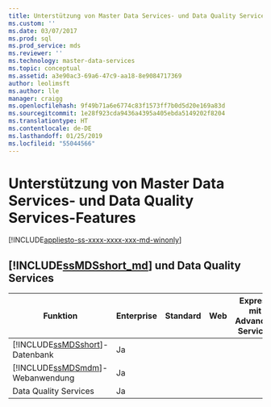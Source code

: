 ```yaml
---
title: Unterstützung von Master Data Services- und Data Quality Services-Features | Microsoft-Dokumentation
ms.custom: ''
ms.date: 03/07/2017
ms.prod: sql
ms.prod_service: mds
ms.reviewer: ''
ms.technology: master-data-services
ms.topic: conceptual
ms.assetid: a3e90ac3-69a6-47c9-aa18-8e9084717369
author: leolimsft
ms.author: lle
manager: craigg
ms.openlocfilehash: 9f49b71a6e6774c83f1573ff7b0d5d20e169a83d
ms.sourcegitcommit: 1e28f923cda9436a4395a405ebda5149202f8204
ms.translationtype: HT
ms.contentlocale: de-DE
ms.lasthandoff: 01/25/2019
ms.locfileid: "55044566"
---
```

# <a name="master-data-services-and-data-quality-services-features-support"></a>Unterstützung von Master Data Services- und Data Quality Services-Features

[!INCLUDE[appliesto-ss-xxxx-xxxx-xxx-md-winonly](../includes/appliesto-ss-xxxx-xxxx-xxx-md-winonly.md)]


## <a name="includessmdsshortmdincludesssmdsshort-mdmd-and-data-quality-services"></a>[!INCLUDE[ssMDSshort_md](../includes/ssmdsshort-md.md)] und Data Quality Services

|Funktion|Enterprise|Standard|Web|Express mit Advanced Services|Express mit Tools|Express|Entwickler|  
|-------------|----------------|--------------|---------|------------------------------------|------------------------|-------------|---------------|  
|[!INCLUDE[ssMDSshort](../includes/ssmdsshort-md.md)]-Datenbank|Ja||||||Ja|  
|[!INCLUDE[ssMDSmdm](../includes/ssmdsmdm-md.md)]-Webanwendung|Ja||||||Ja|  
|Data Quality Services|Ja||||||Ja|  



